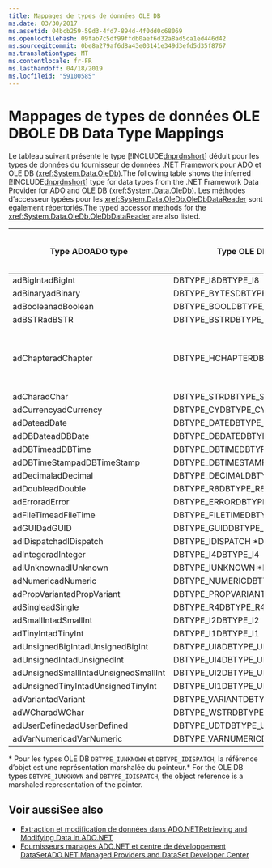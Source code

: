 ```yaml
---
title: Mappages de types de données OLE DB
ms.date: 03/30/2017
ms.assetid: 04bcb259-59d3-4fd7-894d-4f0dd0c68069
ms.openlocfilehash: 09fab7c5df99ffdb0aef6d32a8ad5ca1ed446d42
ms.sourcegitcommit: 0be8a279af6d8a43e03141e349d3efd5d35f8767
ms.translationtype: MT
ms.contentlocale: fr-FR
ms.lasthandoff: 04/18/2019
ms.locfileid: "59100585"
---
```

# <a name="ole-db-data-type-mappings"></a><span data-ttu-id="9869c-102">Mappages de types de données OLE DB</span><span class="sxs-lookup"><span data-stu-id="9869c-102">OLE DB Data Type Mappings</span></span>
<span data-ttu-id="9869c-103">Le tableau suivant présente le type [!INCLUDE[dnprdnshort](../../../../includes/dnprdnshort-md.md)] déduit pour les types de données du fournisseur de données .NET Framework pour ADO et OLE DB (<xref:System.Data.OleDb>).</span><span class="sxs-lookup"><span data-stu-id="9869c-103">The following table shows the inferred [!INCLUDE[dnprdnshort](../../../../includes/dnprdnshort-md.md)] type for data types from the .NET Framework Data Provider for ADO and OLE DB (<xref:System.Data.OleDb>).</span></span> <span data-ttu-id="9869c-104">Les méthodes d’accesseur typées pour les <xref:System.Data.OleDb.OleDbDataReader> sont également répertoriés.</span><span class="sxs-lookup"><span data-stu-id="9869c-104">The typed accessor methods for the <xref:System.Data.OleDb.OleDbDataReader> are also listed.</span></span>  
  
|<span data-ttu-id="9869c-105">Type ADO</span><span class="sxs-lookup"><span data-stu-id="9869c-105">ADO type</span></span>|<span data-ttu-id="9869c-106">Type OLE DB</span><span class="sxs-lookup"><span data-stu-id="9869c-106">OLE DB type</span></span>|<span data-ttu-id="9869c-107">Type [!INCLUDE[dnprdnshort](../../../../includes/dnprdnshort-md.md)]</span><span class="sxs-lookup"><span data-stu-id="9869c-107">[!INCLUDE[dnprdnshort](../../../../includes/dnprdnshort-md.md)] type</span></span>|<span data-ttu-id="9869c-108">Accesseur typé [!INCLUDE[dnprdnshort](../../../../includes/dnprdnshort-md.md)]</span><span class="sxs-lookup"><span data-stu-id="9869c-108">[!INCLUDE[dnprdnshort](../../../../includes/dnprdnshort-md.md)] typed accessor</span></span>|  
|--------------|-----------------|----------------------------------------------------------------------|--------------------------------------------------------------------------------|  
|<span data-ttu-id="9869c-109">adBigInt</span><span class="sxs-lookup"><span data-stu-id="9869c-109">adBigInt</span></span>|<span data-ttu-id="9869c-110">DBTYPE_I8</span><span class="sxs-lookup"><span data-stu-id="9869c-110">DBTYPE_I8</span></span>|<span data-ttu-id="9869c-111">Int64</span><span class="sxs-lookup"><span data-stu-id="9869c-111">Int64</span></span>|<span data-ttu-id="9869c-112">GetInt64()</span><span class="sxs-lookup"><span data-stu-id="9869c-112">GetInt64()</span></span>|  
|<span data-ttu-id="9869c-113">adBinary</span><span class="sxs-lookup"><span data-stu-id="9869c-113">adBinary</span></span>|<span data-ttu-id="9869c-114">DBTYPE_BYTES</span><span class="sxs-lookup"><span data-stu-id="9869c-114">DBTYPE_BYTES</span></span>|<span data-ttu-id="9869c-115">Byte[]</span><span class="sxs-lookup"><span data-stu-id="9869c-115">Byte[]</span></span>|<span data-ttu-id="9869c-116">GetBytes()</span><span class="sxs-lookup"><span data-stu-id="9869c-116">GetBytes()</span></span>|  
|<span data-ttu-id="9869c-117">adBoolean</span><span class="sxs-lookup"><span data-stu-id="9869c-117">adBoolean</span></span>|<span data-ttu-id="9869c-118">DBTYPE_BOOL</span><span class="sxs-lookup"><span data-stu-id="9869c-118">DBTYPE_BOOL</span></span>|<span data-ttu-id="9869c-119">Booléen</span><span class="sxs-lookup"><span data-stu-id="9869c-119">Boolean</span></span>|<span data-ttu-id="9869c-120">GetBoolean()</span><span class="sxs-lookup"><span data-stu-id="9869c-120">GetBoolean()</span></span>|  
|<span data-ttu-id="9869c-121">adBSTR</span><span class="sxs-lookup"><span data-stu-id="9869c-121">adBSTR</span></span>|<span data-ttu-id="9869c-122">DBTYPE_BSTR</span><span class="sxs-lookup"><span data-stu-id="9869c-122">DBTYPE_BSTR</span></span>|<span data-ttu-id="9869c-123">Chaîne</span><span class="sxs-lookup"><span data-stu-id="9869c-123">String</span></span>|<span data-ttu-id="9869c-124">GetString()</span><span class="sxs-lookup"><span data-stu-id="9869c-124">GetString()</span></span>|  
|<span data-ttu-id="9869c-125">adChapter</span><span class="sxs-lookup"><span data-stu-id="9869c-125">adChapter</span></span>|<span data-ttu-id="9869c-126">DBTYPE_HCHAPTER</span><span class="sxs-lookup"><span data-stu-id="9869c-126">DBTYPE_HCHAPTER</span></span>|<span data-ttu-id="9869c-127">Pris en charge dans le `DataReader`.</span><span class="sxs-lookup"><span data-stu-id="9869c-127">Supported through the `DataReader`.</span></span> <span data-ttu-id="9869c-128">Consultez [récupération des données à l’aide d’un DataReader](../../../../docs/framework/data/adonet/retrieving-data-using-a-datareader.md).</span><span class="sxs-lookup"><span data-stu-id="9869c-128">See [Retrieving Data Using a DataReader](../../../../docs/framework/data/adonet/retrieving-data-using-a-datareader.md).</span></span>|<span data-ttu-id="9869c-129">GetValue()</span><span class="sxs-lookup"><span data-stu-id="9869c-129">GetValue()</span></span>|  
|<span data-ttu-id="9869c-130">adChar</span><span class="sxs-lookup"><span data-stu-id="9869c-130">adChar</span></span>|<span data-ttu-id="9869c-131">DBTYPE_STR</span><span class="sxs-lookup"><span data-stu-id="9869c-131">DBTYPE_STR</span></span>|<span data-ttu-id="9869c-132">Chaîne</span><span class="sxs-lookup"><span data-stu-id="9869c-132">String</span></span>|<span data-ttu-id="9869c-133">GetString()</span><span class="sxs-lookup"><span data-stu-id="9869c-133">GetString()</span></span>|  
|<span data-ttu-id="9869c-134">adCurrency</span><span class="sxs-lookup"><span data-stu-id="9869c-134">adCurrency</span></span>|<span data-ttu-id="9869c-135">DBTYPE_CY</span><span class="sxs-lookup"><span data-stu-id="9869c-135">DBTYPE_CY</span></span>|<span data-ttu-id="9869c-136">Decimal</span><span class="sxs-lookup"><span data-stu-id="9869c-136">Decimal</span></span>|<span data-ttu-id="9869c-137">GetDecimal()</span><span class="sxs-lookup"><span data-stu-id="9869c-137">GetDecimal()</span></span>|  
|<span data-ttu-id="9869c-138">adDate</span><span class="sxs-lookup"><span data-stu-id="9869c-138">adDate</span></span>|<span data-ttu-id="9869c-139">DBTYPE_DATE</span><span class="sxs-lookup"><span data-stu-id="9869c-139">DBTYPE_DATE</span></span>|<span data-ttu-id="9869c-140">DateTime</span><span class="sxs-lookup"><span data-stu-id="9869c-140">DateTime</span></span>|<span data-ttu-id="9869c-141">GetDateTime()</span><span class="sxs-lookup"><span data-stu-id="9869c-141">GetDateTime()</span></span>|  
|<span data-ttu-id="9869c-142">adDBDate</span><span class="sxs-lookup"><span data-stu-id="9869c-142">adDBDate</span></span>|<span data-ttu-id="9869c-143">DBTYPE_DBDATE</span><span class="sxs-lookup"><span data-stu-id="9869c-143">DBTYPE_DBDATE</span></span>|<span data-ttu-id="9869c-144">DateTime</span><span class="sxs-lookup"><span data-stu-id="9869c-144">DateTime</span></span>|<span data-ttu-id="9869c-145">GetDateTime()</span><span class="sxs-lookup"><span data-stu-id="9869c-145">GetDateTime()</span></span>|  
|<span data-ttu-id="9869c-146">adDBTime</span><span class="sxs-lookup"><span data-stu-id="9869c-146">adDBTime</span></span>|<span data-ttu-id="9869c-147">DBTYPE_DBTIME</span><span class="sxs-lookup"><span data-stu-id="9869c-147">DBTYPE_DBTIME</span></span>|<span data-ttu-id="9869c-148">DateTime</span><span class="sxs-lookup"><span data-stu-id="9869c-148">DateTime</span></span>|<span data-ttu-id="9869c-149">GetDateTime()</span><span class="sxs-lookup"><span data-stu-id="9869c-149">GetDateTime()</span></span>|  
|<span data-ttu-id="9869c-150">adDBTimeStamp</span><span class="sxs-lookup"><span data-stu-id="9869c-150">adDBTimeStamp</span></span>|<span data-ttu-id="9869c-151">DBTYPE_DBTIMESTAMP</span><span class="sxs-lookup"><span data-stu-id="9869c-151">DBTYPE_DBTIMESTAMP</span></span>|<span data-ttu-id="9869c-152">DateTime</span><span class="sxs-lookup"><span data-stu-id="9869c-152">DateTime</span></span>|<span data-ttu-id="9869c-153">GetDateTime()</span><span class="sxs-lookup"><span data-stu-id="9869c-153">GetDateTime()</span></span>|  
|<span data-ttu-id="9869c-154">adDecimal</span><span class="sxs-lookup"><span data-stu-id="9869c-154">adDecimal</span></span>|<span data-ttu-id="9869c-155">DBTYPE_DECIMAL</span><span class="sxs-lookup"><span data-stu-id="9869c-155">DBTYPE_DECIMAL</span></span>|<span data-ttu-id="9869c-156">Decimal</span><span class="sxs-lookup"><span data-stu-id="9869c-156">Decimal</span></span>|<span data-ttu-id="9869c-157">GetDecimal()</span><span class="sxs-lookup"><span data-stu-id="9869c-157">GetDecimal()</span></span>|  
|<span data-ttu-id="9869c-158">adDouble</span><span class="sxs-lookup"><span data-stu-id="9869c-158">adDouble</span></span>|<span data-ttu-id="9869c-159">DBTYPE_R8</span><span class="sxs-lookup"><span data-stu-id="9869c-159">DBTYPE_R8</span></span>|<span data-ttu-id="9869c-160">Double</span><span class="sxs-lookup"><span data-stu-id="9869c-160">Double</span></span>|<span data-ttu-id="9869c-161">GetDouble()</span><span class="sxs-lookup"><span data-stu-id="9869c-161">GetDouble()</span></span>|  
|<span data-ttu-id="9869c-162">adError</span><span class="sxs-lookup"><span data-stu-id="9869c-162">adError</span></span>|<span data-ttu-id="9869c-163">DBTYPE_ERROR</span><span class="sxs-lookup"><span data-stu-id="9869c-163">DBTYPE_ERROR</span></span>|<span data-ttu-id="9869c-164">ExternalException</span><span class="sxs-lookup"><span data-stu-id="9869c-164">ExternalException</span></span>|<span data-ttu-id="9869c-165">GetValue()</span><span class="sxs-lookup"><span data-stu-id="9869c-165">GetValue()</span></span>|  
|<span data-ttu-id="9869c-166">adFileTime</span><span class="sxs-lookup"><span data-stu-id="9869c-166">adFileTime</span></span>|<span data-ttu-id="9869c-167">DBTYPE_FILETIME</span><span class="sxs-lookup"><span data-stu-id="9869c-167">DBTYPE_FILETIME</span></span>|<span data-ttu-id="9869c-168">DateTime</span><span class="sxs-lookup"><span data-stu-id="9869c-168">DateTime</span></span>|<span data-ttu-id="9869c-169">GetDateTime()</span><span class="sxs-lookup"><span data-stu-id="9869c-169">GetDateTime()</span></span>|  
|<span data-ttu-id="9869c-170">adGUID</span><span class="sxs-lookup"><span data-stu-id="9869c-170">adGUID</span></span>|<span data-ttu-id="9869c-171">DBTYPE_GUID</span><span class="sxs-lookup"><span data-stu-id="9869c-171">DBTYPE_GUID</span></span>|<span data-ttu-id="9869c-172">GUID</span><span class="sxs-lookup"><span data-stu-id="9869c-172">Guid</span></span>|<span data-ttu-id="9869c-173">GetGuid()</span><span class="sxs-lookup"><span data-stu-id="9869c-173">GetGuid()</span></span>|  
|<span data-ttu-id="9869c-174">adIDispatch</span><span class="sxs-lookup"><span data-stu-id="9869c-174">adIDispatch</span></span>|<span data-ttu-id="9869c-175">DBTYPE_IDISPATCH \*</span><span class="sxs-lookup"><span data-stu-id="9869c-175">DBTYPE_IDISPATCH \*</span></span>|<span data-ttu-id="9869c-176">Object</span><span class="sxs-lookup"><span data-stu-id="9869c-176">Object</span></span>|<span data-ttu-id="9869c-177">GetValue()</span><span class="sxs-lookup"><span data-stu-id="9869c-177">GetValue()</span></span>|  
|<span data-ttu-id="9869c-178">adInteger</span><span class="sxs-lookup"><span data-stu-id="9869c-178">adInteger</span></span>|<span data-ttu-id="9869c-179">DBTYPE_I4</span><span class="sxs-lookup"><span data-stu-id="9869c-179">DBTYPE_I4</span></span>|<span data-ttu-id="9869c-180">Int32</span><span class="sxs-lookup"><span data-stu-id="9869c-180">Int32</span></span>|<span data-ttu-id="9869c-181">GetInt32()</span><span class="sxs-lookup"><span data-stu-id="9869c-181">GetInt32()</span></span>|  
|<span data-ttu-id="9869c-182">adIUnknown</span><span class="sxs-lookup"><span data-stu-id="9869c-182">adIUnknown</span></span>|<span data-ttu-id="9869c-183">DBTYPE_IUNKNOWN \*</span><span class="sxs-lookup"><span data-stu-id="9869c-183">DBTYPE_IUNKNOWN \*</span></span>|<span data-ttu-id="9869c-184">Object</span><span class="sxs-lookup"><span data-stu-id="9869c-184">Object</span></span>|<span data-ttu-id="9869c-185">GetValue()</span><span class="sxs-lookup"><span data-stu-id="9869c-185">GetValue()</span></span>|  
|<span data-ttu-id="9869c-186">adNumeric</span><span class="sxs-lookup"><span data-stu-id="9869c-186">adNumeric</span></span>|<span data-ttu-id="9869c-187">DBTYPE_NUMERIC</span><span class="sxs-lookup"><span data-stu-id="9869c-187">DBTYPE_NUMERIC</span></span>|<span data-ttu-id="9869c-188">Decimal</span><span class="sxs-lookup"><span data-stu-id="9869c-188">Decimal</span></span>|<span data-ttu-id="9869c-189">GetDecimal()</span><span class="sxs-lookup"><span data-stu-id="9869c-189">GetDecimal()</span></span>|  
|<span data-ttu-id="9869c-190">adPropVariant</span><span class="sxs-lookup"><span data-stu-id="9869c-190">adPropVariant</span></span>|<span data-ttu-id="9869c-191">DBTYPE_PROPVARIANT</span><span class="sxs-lookup"><span data-stu-id="9869c-191">DBTYPE_PROPVARIANT</span></span>|<span data-ttu-id="9869c-192">Object</span><span class="sxs-lookup"><span data-stu-id="9869c-192">Object</span></span>|<span data-ttu-id="9869c-193">GetValue()</span><span class="sxs-lookup"><span data-stu-id="9869c-193">GetValue()</span></span>|  
|<span data-ttu-id="9869c-194">adSingle</span><span class="sxs-lookup"><span data-stu-id="9869c-194">adSingle</span></span>|<span data-ttu-id="9869c-195">DBTYPE_R4</span><span class="sxs-lookup"><span data-stu-id="9869c-195">DBTYPE_R4</span></span>|<span data-ttu-id="9869c-196">Single</span><span class="sxs-lookup"><span data-stu-id="9869c-196">Single</span></span>|<span data-ttu-id="9869c-197">GetFloat()</span><span class="sxs-lookup"><span data-stu-id="9869c-197">GetFloat()</span></span>|  
|<span data-ttu-id="9869c-198">adSmallInt</span><span class="sxs-lookup"><span data-stu-id="9869c-198">adSmallInt</span></span>|<span data-ttu-id="9869c-199">DBTYPE_I2</span><span class="sxs-lookup"><span data-stu-id="9869c-199">DBTYPE_I2</span></span>|<span data-ttu-id="9869c-200">Int16</span><span class="sxs-lookup"><span data-stu-id="9869c-200">Int16</span></span>|<span data-ttu-id="9869c-201">GetInt16()</span><span class="sxs-lookup"><span data-stu-id="9869c-201">GetInt16()</span></span>|  
|<span data-ttu-id="9869c-202">adTinyInt</span><span class="sxs-lookup"><span data-stu-id="9869c-202">adTinyInt</span></span>|<span data-ttu-id="9869c-203">DBTYPE_I1</span><span class="sxs-lookup"><span data-stu-id="9869c-203">DBTYPE_I1</span></span>|<span data-ttu-id="9869c-204">Byte</span><span class="sxs-lookup"><span data-stu-id="9869c-204">Byte</span></span>|<span data-ttu-id="9869c-205">GetByte()</span><span class="sxs-lookup"><span data-stu-id="9869c-205">GetByte()</span></span>|  
|<span data-ttu-id="9869c-206">adUnsignedBigInt</span><span class="sxs-lookup"><span data-stu-id="9869c-206">adUnsignedBigInt</span></span>|<span data-ttu-id="9869c-207">DBTYPE_UI8</span><span class="sxs-lookup"><span data-stu-id="9869c-207">DBTYPE_UI8</span></span>|<span data-ttu-id="9869c-208">UInt64</span><span class="sxs-lookup"><span data-stu-id="9869c-208">UInt64</span></span>|<span data-ttu-id="9869c-209">GetValue()</span><span class="sxs-lookup"><span data-stu-id="9869c-209">GetValue()</span></span>|  
|<span data-ttu-id="9869c-210">adUnsignedInt</span><span class="sxs-lookup"><span data-stu-id="9869c-210">adUnsignedInt</span></span>|<span data-ttu-id="9869c-211">DBTYPE_UI4</span><span class="sxs-lookup"><span data-stu-id="9869c-211">DBTYPE_UI4</span></span>|<span data-ttu-id="9869c-212">UInt32</span><span class="sxs-lookup"><span data-stu-id="9869c-212">UInt32</span></span>|<span data-ttu-id="9869c-213">GetValue()</span><span class="sxs-lookup"><span data-stu-id="9869c-213">GetValue()</span></span>|  
|<span data-ttu-id="9869c-214">adUnsignedSmallInt</span><span class="sxs-lookup"><span data-stu-id="9869c-214">adUnsignedSmallInt</span></span>|<span data-ttu-id="9869c-215">DBTYPE_UI2</span><span class="sxs-lookup"><span data-stu-id="9869c-215">DBTYPE_UI2</span></span>|<span data-ttu-id="9869c-216">UInt16</span><span class="sxs-lookup"><span data-stu-id="9869c-216">UInt16</span></span>|<span data-ttu-id="9869c-217">GetValue()</span><span class="sxs-lookup"><span data-stu-id="9869c-217">GetValue()</span></span>|  
|<span data-ttu-id="9869c-218">adUnsignedTinyInt</span><span class="sxs-lookup"><span data-stu-id="9869c-218">adUnsignedTinyInt</span></span>|<span data-ttu-id="9869c-219">DBTYPE_UI1</span><span class="sxs-lookup"><span data-stu-id="9869c-219">DBTYPE_UI1</span></span>|<span data-ttu-id="9869c-220">Byte</span><span class="sxs-lookup"><span data-stu-id="9869c-220">Byte</span></span>|<span data-ttu-id="9869c-221">GetByte()</span><span class="sxs-lookup"><span data-stu-id="9869c-221">GetByte()</span></span>|  
|<span data-ttu-id="9869c-222">adVariant</span><span class="sxs-lookup"><span data-stu-id="9869c-222">adVariant</span></span>|<span data-ttu-id="9869c-223">DBTYPE_VARIANT</span><span class="sxs-lookup"><span data-stu-id="9869c-223">DBTYPE_VARIANT</span></span>|<span data-ttu-id="9869c-224">Object</span><span class="sxs-lookup"><span data-stu-id="9869c-224">Object</span></span>|<span data-ttu-id="9869c-225">GetValue()</span><span class="sxs-lookup"><span data-stu-id="9869c-225">GetValue()</span></span>|  
|<span data-ttu-id="9869c-226">adWChar</span><span class="sxs-lookup"><span data-stu-id="9869c-226">adWChar</span></span>|<span data-ttu-id="9869c-227">DBTYPE_WSTR</span><span class="sxs-lookup"><span data-stu-id="9869c-227">DBTYPE_WSTR</span></span>|<span data-ttu-id="9869c-228">Chaîne</span><span class="sxs-lookup"><span data-stu-id="9869c-228">String</span></span>|<span data-ttu-id="9869c-229">GetString()</span><span class="sxs-lookup"><span data-stu-id="9869c-229">GetString()</span></span>|  
|<span data-ttu-id="9869c-230">adUserDefined</span><span class="sxs-lookup"><span data-stu-id="9869c-230">adUserDefined</span></span>|<span data-ttu-id="9869c-231">DBTYPE_UDT</span><span class="sxs-lookup"><span data-stu-id="9869c-231">DBTYPE_UDT</span></span>|<span data-ttu-id="9869c-232">non pris en charge</span><span class="sxs-lookup"><span data-stu-id="9869c-232">not supported</span></span>||  
|<span data-ttu-id="9869c-233">adVarNumeric</span><span class="sxs-lookup"><span data-stu-id="9869c-233">adVarNumeric</span></span>|<span data-ttu-id="9869c-234">DBTYPE_VARNUMERIC</span><span class="sxs-lookup"><span data-stu-id="9869c-234">DBTYPE_VARNUMERIC</span></span>|<span data-ttu-id="9869c-235">non pris en charge</span><span class="sxs-lookup"><span data-stu-id="9869c-235">not supported</span></span>||  
  
 <span data-ttu-id="9869c-236">\* Pour les types OLE DB `DBTYPE_IUNKNOWN` et `DBTYPE_IDISPATCH`, la référence d’objet est une représentation marshalée du pointeur.</span><span class="sxs-lookup"><span data-stu-id="9869c-236">\* For the OLE DB types `DBTYPE_IUNKNOWN` and `DBTYPE_IDISPATCH`, the object reference is a marshaled representation of the pointer.</span></span>  
  
## <a name="see-also"></a><span data-ttu-id="9869c-237">Voir aussi</span><span class="sxs-lookup"><span data-stu-id="9869c-237">See also</span></span>

- [<span data-ttu-id="9869c-238">Extraction et modification de données dans ADO.NET</span><span class="sxs-lookup"><span data-stu-id="9869c-238">Retrieving and Modifying Data in ADO.NET</span></span>](../../../../docs/framework/data/adonet/retrieving-and-modifying-data.md)
- [<span data-ttu-id="9869c-239">Fournisseurs managés ADO.NET et centre de développement DataSet</span><span class="sxs-lookup"><span data-stu-id="9869c-239">ADO.NET Managed Providers and DataSet Developer Center</span></span>](https://go.microsoft.com/fwlink/?LinkId=217917)

